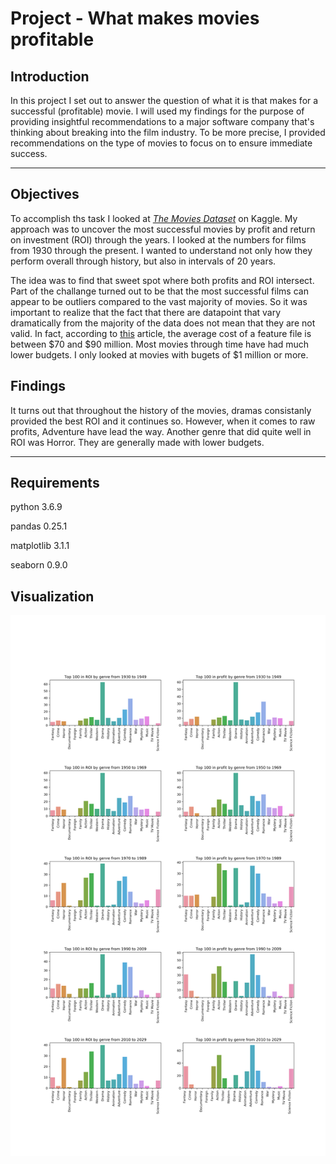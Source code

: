 # Project - What makes movies profitable 

## Introduction

In this project I set out to answer the question of what it is that makes for a successful (profitable) movie. I will used my findings for the purpose of providing insightful recommendations to a major software company that's thinking about breaking into the film industry. To be more precise, I provided recommendations on the type of movies to focus on to ensure immediate success.
___

## Objectives

To accomplish ths task I looked at [<i>The Movies Dataset</i>](https://www.kaggle.com/rounakbanik/the-movies-dataset) on Kaggle. My approach was to uncover the most successful movies by profit and return on investment (ROI) through the years. I looked at the numbers for films from 1930 through the present. I wanted to understand not only how they perform overall through history, but also in intervals of 20 years. 

The idea was to find that sweet spot where both profits and ROI intersect. Part of the challange turned out to be that the most successful films can appear to be outliers compared to the vast majority of movies. So it was important to realize that the fact that there are datapoint that vary dramatically from the majority of the data does not mean that they are not valid. In fact, according to [this](https://parlaystudios.com/blog/feature-film-budget-breakdown/) article, the average cost of a feature file is between $70 and $90 million. Most movies through time have had much lower budgets. I only looked at movies with bugets of $1 million or more.

## Findings

It turns out that throughout the history of the movies, dramas consistanly provided the best ROI and it continues so. However, when it comes to raw profits, Adventure have lead the way. Another genre that did quite well in ROI was Horror. They are generally made with lower budgets.

___

## Requirements

python 3.6.9

pandas 0.25.1

matplotlib 3.1.1

seaborn 0.9.0

## Visualization

![](images\Top%20100%20in%20a%2020%20year%20span.png)
